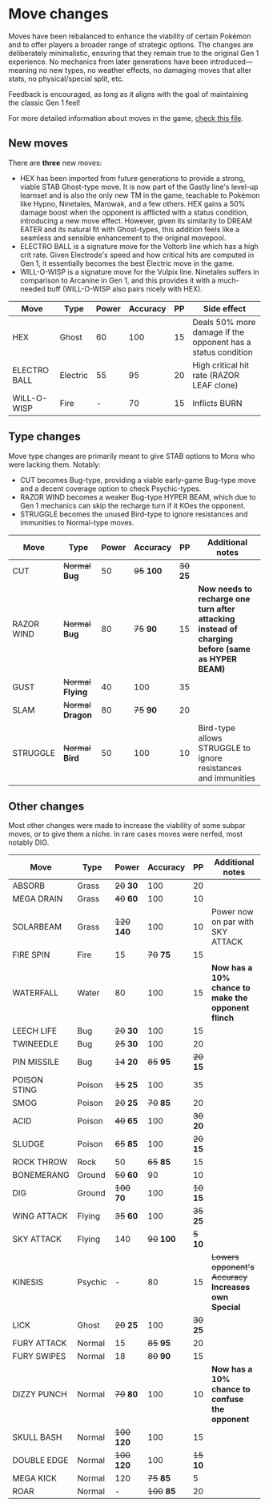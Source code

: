 # Move changes

Moves have been rebalanced to enhance the viability of certain Pokémon and to offer players a broader range of strategic options. The changes are deliberately minimalistic, ensuring that they remain true to the original Gen 1 experience. No mechanics from later generations have been introduced—meaning no new types, no weather effects, no damaging moves that alter stats, no physical/special split, etc.

Feedback is encouraged, as long as it aligns with the goal of maintaining the classic Gen 1 feel!

For more detailed information about moves in the game, [check this file](../data/moves/moves.asm).


## New moves

There are **three** new moves:
- HEX has been imported from future generations to provide a strong, viable STAB Ghost-type move. It is now part of the Gastly line's level-up learnset and is also the only new TM in the game, teachable to Pokémon like Hypno, Ninetales, Marowak, and a few others. HEX gains a 50% damage boost when the opponent is afflicted with a status condition, introducing a new move effect. However, given its similarity to DREAM EATER and its natural fit with Ghost-types, this addition feels like a seamless and sensible enhancement to the original movepool.
- ELECTRO BALL is a signature move for the Voltorb line which has a high crit rate. Given Electrode's speed and how critical hits are computed in Gen 1, it essentially becomes the best Electric move in the game.
- WILL-O-WISP is a signature move for the Vulpix line. Ninetales suffers in comparison to Arcanine in Gen 1, and this provides it with a much-needed buff (WILL-O-WISP also pairs nicely with HEX).

| Move         | Type     | Power | Accuracy | PP | Side effect                                                    |
|--------------|----------|-------|----------|----|----------------------------------------------------------------|
| HEX          | Ghost    | 60    | 100      | 15 | Deals 50% more damage if the opponent has a status condition   |
| ELECTRO BALL | Electric | 55    | 95       | 20 | High critical hit rate (RAZOR LEAF clone)                      |
| WILL-O-WISP  | Fire     | -     | 70       | 15 | Inflicts BURN                                                  |


## Type changes

Move type changes are primarily meant to give STAB options to Mons who were lacking them. Notably:
- CUT becomes Bug-type, providing a viable early-game Bug-type move and a decent coverage option to check Psychic-types.
- RAZOR WIND becomes a weaker Bug-type HYPER BEAM, which due to Gen 1 mechanics can skip the recharge turn if it KOes the opponent.
- STRUGGLE becomes the unused Bird-type to ignore resistances and immunities to Normal-type moves.


| Move         | Type                  | Power | Accuracy       | PP | Additional notes                                                            |
|--------------|-----------------------|-------|----------------|----|-----------------------------------------------------------------------------|
| CUT          | ~~Normal~~ **Bug**    | 50    | ~~95~~ **100** | ~~30~~ **25** |                                                                  |
| RAZOR WIND   | ~~Normal~~ **Bug**    | 80    | ~~75~~ **90**  | 15 | **Now needs to recharge one turn after attacking instead of charging before (same as HYPER BEAM)**     |
| GUST         | ~~Normal~~ **Flying** | 40    | 100            | 35 |                                                                             |
| SLAM         | ~~Normal~~ **Dragon** | 80    | ~~75~~ **90**  | 20 |                                                                             |
| STRUGGLE     | ~~Normal~~ **Bird**   | 50    | 100            | 10 | Bird-type allows STRUGGLE to ignore resistances and immunities              |


## Other changes

Most other changes were made to increase the viability of some subpar moves, or to give them a niche.
In rare cases moves were nerfed, most notably DIG.


| Move         | Type     | Power            | Accuracy       | PP            | Additional notes                                               |
|--------------|----------|------------------|----------------|---------------|----------------------------------------------------------------|
| ABSORB       | Grass    | ~~20~~ **30**    | 100            | 20            |                                                                |
| MEGA DRAIN   | Grass    | ~~40~~ **60**    | 100            | 10            |                                                                |
| SOLARBEAM    | Grass    | ~~120~~ **140**  | 100            | 10            | Power now on par with SKY ATTACK                               |
| FIRE SPIN    | Fire     | 15               | ~~70~~ **75**  | 15            |                                                                |
| WATERFALL    | Water    | 80               | 100            | 15            | **Now has a 10% chance to make the opponent flinch**           |
| LEECH LIFE   | Bug      | ~~20~~ **30**    | 100            | 15            |                                                                |
| TWINEEDLE    | Bug      | ~~25~~ **30**    | 100            | 20            |                                                                |
| PIN MISSILE  | Bug      | ~~14~~ **20**    | ~~85~~ **95**  | ~~20~~ **15** |                                                                |
| POISON STING | Poison   | ~~15~~ **25**    | 100            | 35            |                                                                |
| SMOG         | Poison   | ~~20~~ **25**    | ~~70~~ **85**  | 20            |                                                                |
| ACID         | Poison   | ~~40~~ **65**    | 100            | ~~30~~ **20** |                                                                |
| SLUDGE       | Poison   | ~~65~~ **85**    | 100            | ~~20~~ **15** |                                                                |
| ROCK THROW   | Rock     | 50               | ~~65~~ **85**  | 15            |                                                                |
| BONEMERANG   | Ground   | ~~50~~ **60**    | 90             | 10            |                                                                |
| DIG          | Ground   | ~~100~~ **70**   | 100            | ~~10~~ **15** |                                                                |
| WING ATTACK  | Flying   | ~~35~~ **60**    | 100            | ~~35~~ **25** |                                                                |
| SKY ATTACK   | Flying   | 140              | ~~90~~ **100** | ~~5~~ **10**  |                                                                |
| KINESIS      | Psychic  | -                | 80             | 15            | ~~Lowers opponent's Accuracy~~ **Increases own Special**       |
| LICK         | Ghost    | ~~20~~ **25**    | 100            | ~~30~~ **25** |                                                                |
| FURY ATTACK  | Normal   | 15               | ~~85~~ **95**  | 20            |                                                                |
| FURY SWIPES  | Normal   | 18               | ~~80~~ **90**  | 15            |                                                                |
| DIZZY PUNCH  | Normal   | ~~70~~ **80**    | 100            | 10            | **Now has a 10% chance to confuse the opponent**               |
| SKULL BASH   | Normal   | ~~100~~ **120**  | 100            | 15            |                                                                |
| DOUBLE EDGE  | Normal   | ~~100~~ **120**  | 100            | ~~15~~ **10** |                                                                |
| MEGA KICK    | Normal   | 120              | ~~75~~ **85**  | 5             |                                                                |
| ROAR         | Normal   | -                | ~~100~~ **85** | 20            |                                                                |















